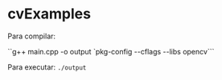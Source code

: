 # cvExamples

Para compilar:

``g++ main.cpp -o output \`pkg-config --cflags --libs opencv\```

Para executar:
``./output``
